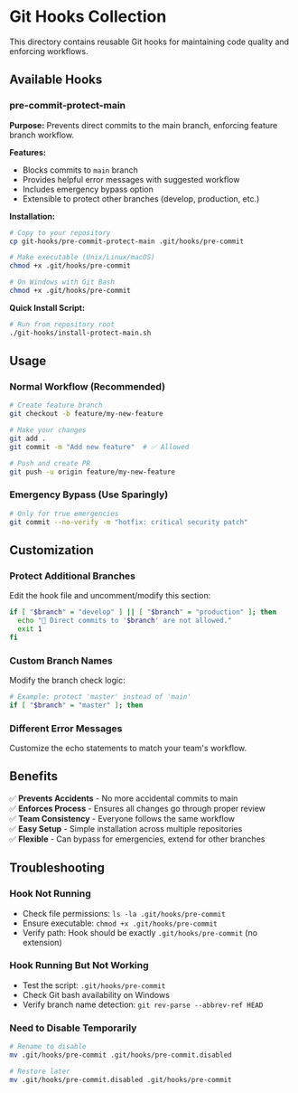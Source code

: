 # Git Hooks Collection

This directory contains reusable Git hooks for maintaining code quality and enforcing workflows.

## Available Hooks

### pre-commit-protect-main
**Purpose:** Prevents direct commits to the main branch, enforcing feature branch workflow.

**Features:**
- Blocks commits to `main` branch
- Provides helpful error messages with suggested workflow
- Includes emergency bypass option
- Extensible to protect other branches (develop, production, etc.)

**Installation:**
```bash
# Copy to your repository
cp git-hooks/pre-commit-protect-main .git/hooks/pre-commit

# Make executable (Unix/Linux/macOS)
chmod +x .git/hooks/pre-commit

# On Windows with Git Bash
chmod +x .git/hooks/pre-commit
```

**Quick Install Script:**
```bash
# Run from repository root
./git-hooks/install-protect-main.sh
```

## Usage

### Normal Workflow (Recommended)
```bash
# Create feature branch
git checkout -b feature/my-new-feature

# Make your changes
git add .
git commit -m "Add new feature"  # ✅ Allowed

# Push and create PR
git push -u origin feature/my-new-feature
```

### Emergency Bypass (Use Sparingly)
```bash
# Only for true emergencies
git commit --no-verify -m "hotfix: critical security patch"
```

## Customization

### Protect Additional Branches
Edit the hook file and uncomment/modify this section:
```bash
if [ "$branch" = "develop" ] || [ "$branch" = "production" ]; then
  echo "🚫 Direct commits to '$branch' are not allowed."
  exit 1
fi
```

### Custom Branch Names
Modify the branch check logic:
```bash
# Example: protect 'master' instead of 'main'
if [ "$branch" = "master" ]; then
```

### Different Error Messages
Customize the echo statements to match your team's workflow.

## Benefits

✅ **Prevents Accidents** - No more accidental commits to main  
✅ **Enforces Process** - Ensures all changes go through proper review  
✅ **Team Consistency** - Everyone follows the same workflow  
✅ **Easy Setup** - Simple installation across multiple repositories  
✅ **Flexible** - Can bypass for emergencies, extend for other branches  

## Troubleshooting

### Hook Not Running
- Check file permissions: `ls -la .git/hooks/pre-commit`
- Ensure executable: `chmod +x .git/hooks/pre-commit`
- Verify path: Hook should be exactly `.git/hooks/pre-commit` (no extension)

### Hook Running But Not Working
- Test the script: `.git/hooks/pre-commit`
- Check Git bash availability on Windows
- Verify branch name detection: `git rev-parse --abbrev-ref HEAD`

### Need to Disable Temporarily
```bash
# Rename to disable
mv .git/hooks/pre-commit .git/hooks/pre-commit.disabled

# Restore later
mv .git/hooks/pre-commit.disabled .git/hooks/pre-commit
```